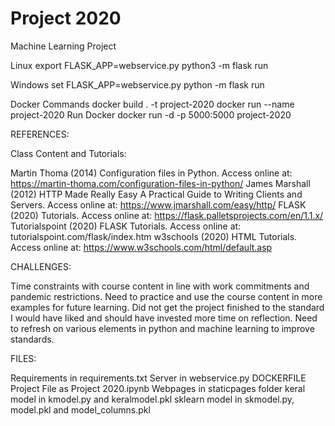 # Project 2020
Machine Learning Project 

Linux
export FLASK_APP=webservice.py
python3 -m flask run

Windows
set FLASK_APP=webservice.py
python -m flask run

Docker Commands
docker build . -t project-2020
docker run --name project-2020 
Run Docker
docker run -d -p 5000:5000 project-2020

REFERENCES:

Class Content and Tutorials:

Martin Thoma (2014) Configuration files in Python. Access online at: https://martin-thoma.com/configuration-files-in-python/
James Marshall (2012) HTTP Made Really Easy A Practical Guide to Writing Clients and Servers. Access online at: https://www.jmarshall.com/easy/http/
FLASK (2020) Tutorials. Access online at: https://flask.palletsprojects.com/en/1.1.x/
Tutorialspoint (2020) FLASK Tutorials. Access online at: tutorialspoint.com/flask/index.htm
w3schools (2020) HTML Tutorials. Access online at: https://www.w3schools.com/html/default.asp

CHALLENGES:

Time constraints with course content in line with work commitments and pandemic restrictions.
Need to practice and use the course content in more examples for future learning.
Did not get the project finished to the standard I would have liked and should have invested more time on reflection.
Need to refresh on various elements in python and machine learning to improve standards.

FILES:

Requirements in requirements.txt
Server in webservice.py
DOCKERFILE
Project File as Project 2020.ipynb
Webpages in staticpages folder
keral model in kmodel.py and keralmodel.pkl
sklearn model in skmodel.py, model.pkl and model_columns.pkl